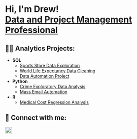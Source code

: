 <h1>Hi, I'm Drew! <br/><a href="https://www.linkedin.com/in/andrew-barber-cspo-csm-985a571a6/">Data and Project Management Professional</a>
<h2>👨‍💻 Analytics Projects:</h2>

- <b>SQL</b>
  - [Sports Store Data Exploration](https://github.com/drewsefe/SQL.Portfolio/blob/main/Sports%20Store%20Sales.sql)
  - [World Life Expectancy Data Cleaning](https://github.com/drewsefe/SQL.Portfolio/blob/main/World%20Life%20Expectancy%20Data%20Cleaning.sql)
  - [Data Automation Project](https://github.com/drewsefe/SQL.Portfolio/blob/main/Automated%20Data%20Cleaning%20Project.sql)
- <b>Python</b>
  - [Crime Exploratory Data Analysis](https://github.com/drewsefe/Python/blob/main/Crime%20Analysis.ipynb)
  - [Mass Email Automation](https://github.com/drewsefe/Python/blob/main/with_attachments.py)
- <b>R</b>
  - [Medical Cost Regression Analysis](https://github.com/drewsefe/R-Studio.Portfolio/blob/main/Medical%20Cost%20Regression.R)
<h2> 🤳 Connect with me:</h2>

[<img align="left" alt="JoshMadakor | LinkedIn" width="22px" src="https://cdn.jsdelivr.net/npm/simple-icons@v3/icons/linkedin.svg" />][linkedin]

[linkedin]: https://www.linkedin.com/in/andrew-barber-cspo-csm-985a571a6/

<!--
**joshmadakor1/joshmadakor1** is a ✨ _special_ ✨ repository because its `README.md` (this file) appears on your GitHub profile.

Here are some ideas to get you started:

- 🔭 I’m currently working on ...
- 🌱 I’m currently learning ...
- 👯 I’m looking to collaborate on ...
- 🤔 I’m looking for help with ...
- 💬 Ask me about ...
- 📫 How to reach me: ...
- 😄 Pronouns: ...
- ⚡ Fun fact: ...
-->
